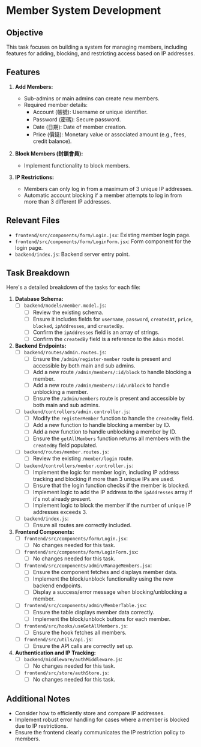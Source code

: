 # Member System Development

## Objective

This task focuses on building a system for managing members, including features for adding, blocking, and restricting access based on IP addresses.

## Features

1.  **Add Members:**
    -   Sub-admins or main admins can create new members.
    -   Required member details:
        -   Account (帳號): Username or unique identifier.
        -   Password (密碼): Secure password.
        -   Date (日期): Date of member creation.
        -   Price (價錢): Monetary value or associated amount (e.g., fees, credit balance).

2.  **Block Members (封鎖會員):**
    -   Implement functionality to block members.

3.  **IP Restrictions:**
    -   Members can only log in from a maximum of 3 unique IP addresses.
    -   Automatic account blocking if a member attempts to log in from more than 3 different IP addresses.

## Relevant Files

-   `frontend/src/components/form/Login.jsx`: Existing member login page.
-   `frontend/src/components/form/LoginForm.jsx`: Form component for the login page.
-   `backend/index.js`: Backend server entry point.

## Task Breakdown

Here's a detailed breakdown of the tasks for each file:

1.  **Database Schema:**
    -   [ ]  `backend/models/member.model.js`:
        -   [ ]  Review the existing schema.
        -   [ ]  Ensure it includes fields for `username`, `password`, `createdAt`, `price`, `blocked`, `ipAddresses`, and `createdBy`.
        -   [ ]  Confirm the `ipAddresses` field is an array of strings.
        -   [ ]  Confirm the `createdBy` field is a reference to the `Admin` model.

2.  **Backend Endpoints:**
    -   [ ]  `backend/routes/admin.routes.js`:
        -   [ ]  Ensure the `/admin/register-member` route is present and accessible by both main and sub admins.
        -   [ ]  Add a new route `/admin/members/:id/block` to handle blocking a member.
        -   [ ]  Add a new route `/admin/members/:id/unblock` to handle unblocking a member.
        -   [ ]  Ensure the `/admin/members` route is present and accessible by both main and sub admins.
    -   [ ]  `backend/controllers/admin.controller.js`:
        -   [ ]  Modify the `registerMember` function to handle the `createdBy` field.
        -   [ ]  Add a new function to handle blocking a member by ID.
        -   [ ]  Add a new function to handle unblocking a member by ID.
        -   [ ]  Ensure the `getAllMembers` function returns all members with the `createdBy` field populated.
    -   [ ] `backend/routes/member.routes.js`:
        -   [ ] Review the existing `/member/login` route.
    -   [ ] `backend/controllers/member.controller.js`:
        -   [ ]  Implement the logic for member login, including IP address tracking and blocking if more than 3 unique IPs are used.
        -   [ ]  Ensure that the login function checks if the member is blocked.
        -   [ ]  Implement logic to add the IP address to the `ipAddresses` array if it's not already present.
        -   [ ]  Implement logic to block the member if the number of unique IP addresses exceeds 3.
    -   [ ] `backend/index.js`:
        -   [ ]  Ensure all routes are correctly included.

3.  **Frontend Components:**
    -   [ ]  `frontend/src/components/form/Login.jsx`:
        -   [ ]  No changes needed for this task.
    -   [ ]  `frontend/src/components/form/LoginForm.jsx`:
        -   [ ]  No changes needed for this task.
    -   [ ]  `frontend/src/components/admin/ManageMembers.jsx`:
        -   [ ]  Ensure the component fetches and displays member data.
        -   [ ]  Implement the block/unblock functionality using the new backend endpoints.
        -   [ ]  Display a success/error message when blocking/unblocking a member.
    -   [ ]  `frontend/src/components/admin/MemberTable.jsx`:
        -   [ ]  Ensure the table displays member data correctly.
        -   [ ]  Implement the block/unblock buttons for each member.
    -   [ ] `frontend/src/hooks/useGetAllMembers.js`:
        -   [ ] Ensure the hook fetches all members.
    -   [ ] `frontend/src/utils/api.js`:
        -   [ ] Ensure the API calls are correctly set up.

4.  **Authentication and IP Tracking:**
    -   [ ]  `backend/middleware/authMiddleware.js`:
        -   [ ]  No changes needed for this task.
    -   [ ]  `frontend/src/store/authStore.js`:
        -   [ ]  No changes needed for this task.

## Additional Notes

-   Consider how to efficiently store and compare IP addresses.
-   Implement robust error handling for cases where a member is blocked due to IP restrictions.
-   Ensure the frontend clearly communicates the IP restriction policy to members.
